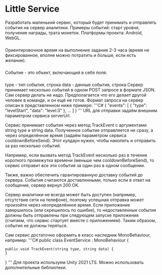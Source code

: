 # Little Service
Разработать маленький сервис, который будет принимать и отправлять события на сервер аналитики.
Примеры событий: старт уровня, получение награды, трата монеток.
Платформы проекта: Android, WebGL.
###
Ориентировочное время на выполнение задания 2-3 часа (время не фиксированное, вполне можно потратить и больше, если есть желание).
###
Событие - это объект, включающий в себя поля:
###
type - тип события, строка
data - данные события, строка
Сервер принимает несколько событий в одном POST запросе в формате JSON.
Сам сервер делать не надо. Предполагается что его делает другой человек в команде, и он ещё не готов.
Формат запроса на сервер описан в представленном ниже примере:
'''C#
{
    "events": [
        {
            "type": "levelStart",
            "data": "level:3"
        },
        ...
    ]
}
'''
URL для отправки задаём внешним параметром сервиса serverUrl.

Сервис принимает события через метод TrackEvent с аргументами string type и string data. Полученное событие отправляется не сразу, а через определённое время (задаём параметром сервиса cooldownBeforeSend). Этот кулдаун нужен, чтобы накопить и отправить за раз несколько событий.

Например, если вызвать метод TrackEvent несколько раз в течение короткого промежутка времени (меньше чем cooldownBeforeSend), то сервис отправит все эти события за один раз в одном сообщении.

Также, важно обеспечить гарантированную доставку событий до сервера. События считаются доставленными, только если в ответ на сообщение, сервер вернул 200 OK.

Сервер аналитики не всегда может быть доступен (например, отсутствие сети на телефоне), поэтому успешная отправка может произойти через неопределённое время. Если приложение завершилось (или скрешилось по ошибке), то недоставленные события должны быть отправлены при следующем запуске приложения (считаем, что сервис стартует вместе с приложением). Таким образом, события не должны теряться.

Сам сервис достаточно оформить в класс наследник MonoBehaviour, например:
'''C#
public class EventService : MonoBehaviour {

    public void TrackEvent(string type, string data) {
    }
}
'''
Для проекта используем Unity 2021 LTS.
Можно использовать дополнительные библиотеки.
